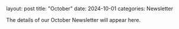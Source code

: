 layout: post
title: "October"
date: 2024-10-01 
categories: Newsletter

The details of our October Newsletter will appear here.
